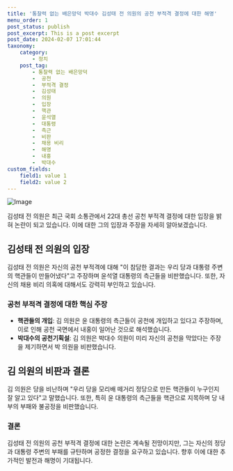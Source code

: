 ```yaml
---
title: '통찰력 없는 배은망덕 박대수 김성태 전 의원의 공천 부적격 결정에 대한 해명'
menu_order: 1
post_status: publish
post_excerpt: This is a post excerpt
post_date: 2024-02-07 17:01:44
taxonomy:
    category:
        - 정치
    post_tag:
        - 통찰력 없는 배은망덕
        -  공천
        -  부적격 결정
        -  김성태
        -  의원
        -  입장
        -  핵관
        -  윤석열
        -  대통령
        -  측근
        -  비판
        -  채용 비리
        -  해명
        -  내홍
        -  박대수
custom_fields:
    field1: value 1
    field2: value 2
---
```


![Image](https://imgnews.pstatic.net/image/032/2024/02/07/0003277917_001_20240207145501121.jpeg?type=w647)


김성태 전 의원은 최근 국회 소통관에서 22대 총선 공천 부적격 결정에 대한 입장을 밝혀 논란이 되고 있습니다. 이에 대한 그의 입장과 주장을 자세히 알아보겠습니다.

## 김성태 전 의원의 입장
김성태 전 의원은 자신의 공천 부적격에 대해 "이 참담한 결과는 우리 당과 대통령 주변의 핵관들이 만들어냈다"고 주장하며 윤석열 대통령의 측근들을 비판했습니다. 또한, 자신의 채용 비리 의혹에 대해서도 강력히 부인하고 있습니다.

### 공천 부적격 결정에 대한 핵심 주장
- **핵관들의 개입**: 김 의원은 윤 대통령의 측근들이 공천에 개입하고 있다고 주장하며, 이로 인해 공천 국면에서 내홍이 일어난 것으로 해석했습니다.
- **박대수의 공천기획설**: 김 의원은 박대수 의원이 미리 자신의 공천을 막았다는 주장을 제기하면서 박 의원을 비판했습니다.

## 김 의원의 비판과 결론
김 의원은 당을 비난하며 "우리 당을 모리배 떼거리 정당으로 만든 핵관들이 누구인지 잘 알고 있다"고 말했습니다. 또한, 특히 윤 대통령의 측근들을 핵관으로 지목하며 당 내부의 부패와 불공정을 비판했습니다.

### 결론
김성태 전 의원의 공천 부적격 결정에 대한 논란은 계속될 전망이지만, 그는 자신의 정당과 대통령 주변의 부패를 규탄하며 공정한 결정을 요구하고 있습니다. 향후 이에 대한 추가적인 발전과 해명이 기대됩니다.

